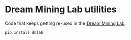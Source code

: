 # Dream Mining Lab utilities

Code that keeps getting re-used in the [Dream Mining Lab](https://sites.google.com/view/dream-mining-lab).

```
pip install dmlab
```